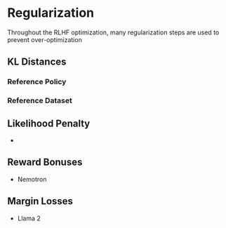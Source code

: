 # Regularization

Throughout the RLHF optimization, many regularization steps are used to prevent over-optimization

## KL Distances

### Reference Policy

### Reference Dataset

## Likelihood Penalty

- 

## Reward Bonuses

- Nemotron

## Margin Losses

- Llama 2